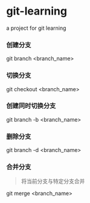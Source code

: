 # git-learning
a project for git learning


### 创建分支
git branch <branch_name>

### 切换分支
git checkout <branch_name>

### 创建同时切换分支
git branch -b <branch_name>

### 删除分支
git branch -d <branch_name>

### 合并分支
> 将当前分支与特定分支合并

git merge <branch_name>